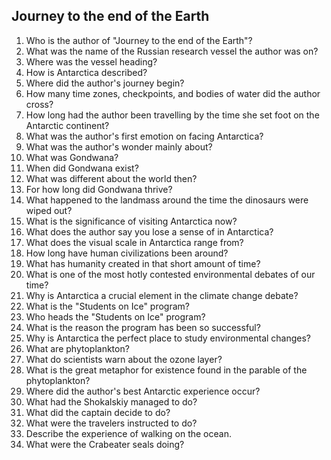 ## Journey to the end of the Earth

1.  Who is the author of "Journey to the end of the Earth"?
2.  What was the name of the Russian research vessel the author was on?
3.  Where was the vessel heading?
4.  How is Antarctica described?
5.  Where did the author's journey begin?
6.  How many time zones, checkpoints, and bodies of water did the author cross?
7.  How long had the author been travelling by the time she set foot on the Antarctic continent?
8.  What was the author's first emotion on facing Antarctica?
9.  What was the author's wonder mainly about?
10. What was Gondwana?
11. When did Gondwana exist?
12. What was different about the world then?
13. For how long did Gondwana thrive?
14. What happened to the landmass around the time the dinosaurs were wiped out?
15. What is the significance of visiting Antarctica now?
16. What does the author say you lose a sense of in Antarctica?
17. What does the visual scale in Antarctica range from?
18. How long have human civilizations been around?
19. What has humanity created in that short amount of time?
20. What is one of the most hotly contested environmental debates of our time?
21. Why is Antarctica a crucial element in the climate change debate?
22. What is the "Students on Ice" program?
23. Who heads the "Students on Ice" program?
24. What is the reason the program has been so successful?
25. Why is Antarctica the perfect place to study environmental changes?
26. What are phytoplankton?
27. What do scientists warn about the ozone layer?
28. What is the great metaphor for existence found in the parable of the phytoplankton?
29. Where did the author's best Antarctic experience occur?
30. What had the Shokalskiy managed to do?
31. What did the captain decide to do?
32. What were the travelers instructed to do?
33. Describe the experience of walking on the ocean.
34. What were the Crabeater seals doing?
